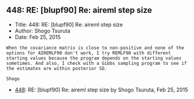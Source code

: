 ## 448: RE: [blupf90] Re: aireml step size

- Title: 448: RE: [blupf90] Re: aireml step size
- Author: Shogo Tsuruta
- Date: Feb 25, 2015

```
When the covariance matrix is close to non-positive and none of the options for AIREMLF90 don't work, I try REMLF90 with different starting values because the program depends on the starting values sometimes. And also, I check with a Gibbs sampling program to see if the estimates are within posterior SD.

Shogo
```

- [448](0448.md): RE: [blupf90] Re: aireml step size by Shogo Tsuruta, Feb 25, 2015
